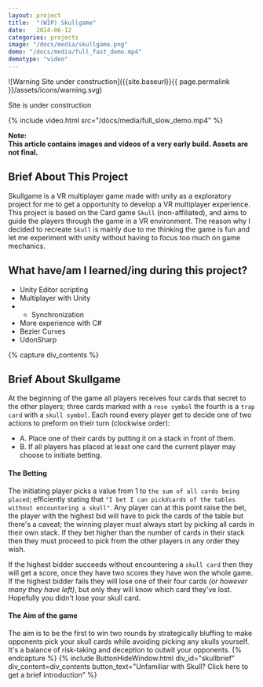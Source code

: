 ```yaml
---
layout: project
title:  "(WIP) Skullgame"
date:   2024-06-12
categories: projects
image: "/docs/media/skullgame.png"
demo: "/docs/media/full_fast_demo.mp4"
demotype: "video"
---
```


<div id="warn" markdown="1">
![Warning Site under construction]({{site.baseurl}}{{ page.permalink }}/assets/icons/warning.svg)
<p>Site is under construction</p>
</div>


{% include video.html src="/docs/media/full_slow_demo.mp4" %}

**Note:<br> This article contains images and videos of a very early build. Assets are not final.**

## Brief About This Project

Skullgame is a VR multiplayer game made with unity as a exploratory project for me to get a opportunity to develop a VR multiplayer experience. 
This project is based on the Card game `Skull` (non-affiliated), and aims to guide the players through the game in a VR environment. 
The reason why I decided to recreate `Skull` is mainly due to me thinking the game is fun and let me experiment with unity without having to focus too much on game mechanics.

## What have/am I learned/ing during this project?

- Unity Editor scripting 
- Multiplayer with Unity 
- - Synchronization
- More experience with C# 
- Bezier Curves
- UdonSharp 




{% capture div_contents %}
## Brief About Skullgame

At the beginning of the game all players receives four cards that secret to the other players; three cards marked with a `rose symbol` the fourth is a `trap card` with a `skull symbol`.
Each round every player get to decide one of two actions to preform on their turn (clockwise order): 
- A. Place one of their cards by putting it on a stack in front of them.
- B. If all players has placed at least one card the current player may choose to initiate betting. 

#### The Betting
The initiating player picks a value from 1 to `the sum of all cards being placed`; efficiently stating that `"I bet I can pick`*`X`*`cards of the tables without encountering a skull"`.
Any player can at this point raise the bet, the player with the highest bid will have to pick the cards of the table but there's a caveat; the winning player must always start by picking all cards in their own stack. If they bet higher than the number of cards in their stack then they must proceed to pick from the other players in any order they wish.

If the highest bidder succeeds without encountering a `skull card` then they will get a score, once they have two scores they have won the whole game.
If the highest bidder fails they will lose one of their four cards *(or however many they have left)*, but only they will know which card they've lost. Hopefully you didn't lose your skull card.

#### The Aim of the game
The aim is to be the first to win two rounds by strategically bluffing to make opponents pick your skull cards while avoiding picking any skulls yourself. It's a balance of risk-taking and deception to outwit your opponents.
{% endcapture %}
{% include ButtonHideWindow.html div_id="skullbrief" div_content=div_contents button_text="Unfamiliar with Skull? Click here to get a brief introduction" %}
